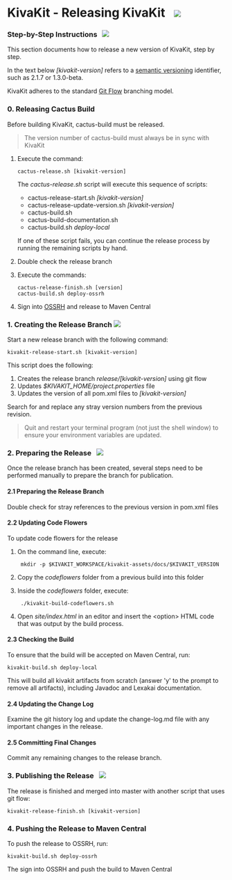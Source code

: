 # KivaKit - Releasing KivaKit &nbsp; <img src="https://www.kivakit.org/images/rocket-32.png" srcset="https://www.kivakit.org/images/rocket-32-2x.png 2x"/>

### Step-by-Step Instructions &nbsp; <img src="https://www.kivakit.org/images/footprints-32.png" srcset="https://www.kivakit.org/images/footprints-32-2x.png 2x"/>

This section documents how to release a new version of KivaKit, step by step.

In the text below *\[kivakit-version\]* refers to a [semantic versioning](https://semver.org) identifier, such
as 2.1.7 or 1.3.0-beta.

KivaKit adheres to the standard [Git Flow](https://www.atlassian.com/git/tutorials/comparing-workflows/gitflow-workflow) branching model.

### 0. Releasing Cactus Build

Before building KivaKit, cactus-build must be released. 

> The version number of cactus-build must always be in sync with KivaKit

1. Execute the command:  

       cactus-release.sh [kivakit-version]

   The *cactus-release.sh* script will execute this sequence of scripts:

   * cactus-release-start.sh *[kivakit-version]*
   * cactus-release-update-version.sh *[kivakit-version]*
   * cactus-build.sh
   * cactus-build-documentation.sh
   * cactus-build.sh *deploy-local*

   If one of these script fails, you can continue the release process by running the remaining scripts by hand.


2. Double check the release branch
3. Execute the commands:

       cactus-release-finish.sh [version]
       cactus-build.sh deploy-ossrh

4. Sign into [OSSRH](https://s01.oss.sonatype.org) and release to Maven Central

### 1. Creating the Release Branch <img src="https://www.kivakit.org/images/branch-32.png" srcset="https://www.kivakit.org/images/branch-32-2x.png 2x"/>

Start a new release branch with the following command:

    kivakit-release-start.sh [kivakit-version]

This script does the following:

1. Creates the release branch *release/[kivakit-version\]* using git flow
2. Updates *$KIVAKIT_HOME/project.properties* file
3. Updates the version of all pom.xml files to *[kivakit-version]*

Search for and replace any stray version numbers from the previous revision.
 
> Quit and restart your terminal program (not just the shell window) to ensure your environment variables are updated.

### 2. Preparing the Release &nbsp; <img src="https://www.kivakit.org/images/box-32.png" srcset="https://www.kivakit.org/images/box-32-2x.png 2x"/>

Once the release branch has been created, several steps need to be performed manually to prepare the branch for publication.

#### 2.1 Preparing the Release Branch

Double check for stray references to the previous version in pom.xml files

#### 2.2 Updating Code Flowers

To update code flowers for the release

1. On the command line, execute:  

        mkdir -p $KIVAKIT_WORKSPACE/kivakit-assets/docs/$KIVAKIT_VERSION
        
1. Copy the *codeflowers* folder from a previous build into this folder
1. Inside the *codeflowers* folder, execute:

        ./kivakit-build-codeflowers.sh
        
1. Open *site/index.html* in an editor and insert the &lt;option&gt; HTML code that was output by the build process.

#### 2.3 Checking the Build

To ensure that the build will be accepted on Maven Central, run:

    kivakit-build.sh deploy-local
    
This will build all kivakit artifacts from scratch (answer 'y' to the prompt to remove all artifacts), including Javadoc and Lexakai documentation.

#### 2.4 Updating the Change Log

Examine the git history log and update the change-log.md file with any important changes in the release.

#### 2.5 Committing Final Changes

Commit any remaining changes to the release branch.

### 3. Publishing the Release &nbsp;  <img src="https://www.kivakit.org/images/stars-32.png" srcset="https://www.kivakit.org/images/stars-32-2x.png 2x"/>

The release is finished and merged into master with another script that uses git flow:

    kivakit-release-finish.sh [kivakit-version]

### 4. Pushing the Release to Maven Central

To push the release to OSSRH, run:

    kivakit-build.sh deploy-ossrh

The sign into OSSRH and push the build to Maven Central
